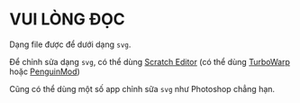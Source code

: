# VUI LÒNG ĐỌC
Dạng file được để dưới dạng `svg`.

Để chỉnh sửa dạng `svg`, có thể dùng [Scratch Editor](https://scratch.mit.edu/editor) (có thể dùng [TurboWarp](https://turbowarp.org/editor) hoặc [PenguinMod](https://studio.penguinmod.com/editor.html))

Cũng có thể dùng một số app chỉnh sữa `svg` như Photoshop chẳng hạn.
